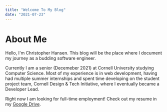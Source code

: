 ```yaml
---
title: "Welcome To My Blog"
date: "2021-07-23"
---
```


# About Me

Hello, I'm Christopher Hansen. This blog will be the place where I document my journey as a budding software engineer.

Currently I am a senior (Decemeber 2021) at Cornell University studying Computer Science. Most of my experience is in web development, having had multiple summer internships and spent time developing on the student project team, Cornell Design & Tech Initiative, where I eventually became a Developer Lead.

Right now I am looking for full-time employment! Check out my resume in my [Google Drive](https://docs.google.com/document/d/1MO73a-UpyMBuWugO0FLdqRG8NFrsu5QbtiAEY0CbOao/edit?usp=sharing).
